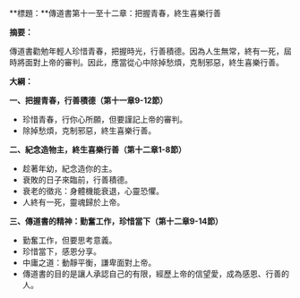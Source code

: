 **標題：**傳道書第十一至十二章：把握青春，終生喜樂行善

**摘要：**

傳道書勸勉年輕人珍惜青春，把握時光，行善積德。因為人生無常，終有一死，屆時將面對上帝的審判。因此，應當從心中除掉愁煩，克制邪惡，終生喜樂行善。

**大綱：**

**一、把握青春，行善積德（第十一章9-12節）**
* 珍惜青春，行你心所願，但要謹記上帝的審判。
* 除掉愁煩，克制邪惡，終生喜樂行善。

**二、紀念造物主，終生喜樂行善（第十二章1-8節）**
* 趁著年幼，紀念造你的主。
* 衰敗的日子來臨前，行善積德。
* 衰老的徵兆：身體機能衰退，心靈恐懼。
* 人終有一死，靈魂歸於上帝。

**三、傳道書的精神：勤奮工作，珍惜當下（第十二章9-14節）**
* 勤奮工作，但要思考意義。
* 珍惜當下，感恩分享。
* 中庸之道：動靜平衡，謙卑面對上帝。
* 傳道書的目的是讓人承認自己的有限，經歷上帝的信望愛，成為感恩、行善的人。